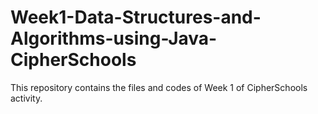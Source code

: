 # Week1-Data-Structures-and-Algorithms-using-Java-CipherSchools

This repository contains the files and codes of Week 1 of CipherSchools activity.
